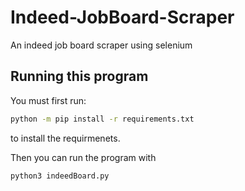# Indeed-JobBoard-Scraper
 An indeed job board scraper using selenium

## Running this program

You must first run:
```bash
python -m pip install -r requirements.txt
```
to install the requirmenets.

Then you can run the program with 
```bash
python3 indeedBoard.py
```

